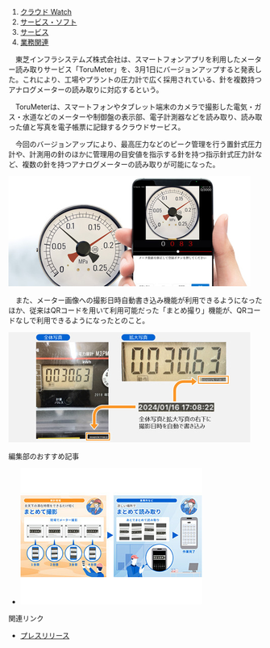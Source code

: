1.  [クラウド Watch](https://cloud.watch.impress.co.jp/)
2.  [サービス・ソフト](https://cloud.watch.impress.co.jp/category/service_soft/)
3.  [サービス](https://cloud.watch.impress.co.jp/category/service_soft/service/)
4.  [業務関連](https://cloud.watch.impress.co.jp/category/service_soft/service/business_service/)

　東芝インフラシステムズ株式会社は、スマートフォンアプリを利用したメーター読み取りサービス「ToruMeter」を、3月1日にバージョンアップすると発表した。これにより、工場やプラントの圧力計で広く採用されている、針を複数持つアナログメーターの読み取りに対応するという。

　ToruMeterは、スマートフォンやタブレット端末のカメラで撮影した電気・ガス・水道などのメーターや制御盤の表示部、電子計測器などを読み取り、読み取った値と写真を電子帳票に記録するクラウドサービス。

　今回のバージョンアップにより、最高圧力などのピーク管理を行う置針式圧力計や、計測用の針のほかに管理用の目安値を指示する針を持つ指示針式圧力計など、複数の針を持つアナログメーターの読み取りが可能になった。

[![](%E6%9D%B1%E8%8A%9D%E3%82%A4%E3%83%B3%E3%83%95%E3%83%A9%E3%82%B7%E3%82%B9%E3%83%86%E3%83%A0%E3%82%BA%E3%81%AE%E3%83%A1%E3%83%BC%E3%82%BF%E3%83%BC%E8%AA%AD%E3%81%BF%E5%8F%96%E3%82%8A%E3%82%B5%E3%83%BC%E3%83%93%E3%82%B9%E3%80%8CToruMeter%E3%80%8D%E3%80%81%E9%87%9D%E3%82%92%E8%A4%87%E6%95%B0%E6%8C%81%E3%81%A4%E3%82%A2%E3%83%8A%E3%83%AD%E3%82%B0%E3%83%A1%E3%83%BC%E3%82%BF%E3%83%BC%E3%81%AE%E8%AA%AD%E3%81%BF%E5%8F%96%E3%82%8A%E3%81%AB%E5%AF%BE%E5%BF%9C%20-%20%E3%82%AF%E3%83%A9%E3%82%A6%E3%83%89%20Watch/07_l.jpg)](https://cloud.watch.impress.co.jp/img/clw/docs/1566/073/html/07_o.jpg.html)

　また、メーター画像への撮影日時自動書き込み機能が利用できるようになったほか、従来はQRコードを用いて利用可能だった「まとめ撮り」機能が、QRコードなしで利用できるようになったとのこと。

[![](%E6%9D%B1%E8%8A%9D%E3%82%A4%E3%83%B3%E3%83%95%E3%83%A9%E3%82%B7%E3%82%B9%E3%83%86%E3%83%A0%E3%82%BA%E3%81%AE%E3%83%A1%E3%83%BC%E3%82%BF%E3%83%BC%E8%AA%AD%E3%81%BF%E5%8F%96%E3%82%8A%E3%82%B5%E3%83%BC%E3%83%93%E3%82%B9%E3%80%8CToruMeter%E3%80%8D%E3%80%81%E9%87%9D%E3%82%92%E8%A4%87%E6%95%B0%E6%8C%81%E3%81%A4%E3%82%A2%E3%83%8A%E3%83%AD%E3%82%B0%E3%83%A1%E3%83%BC%E3%82%BF%E3%83%BC%E3%81%AE%E8%AA%AD%E3%81%BF%E5%8F%96%E3%82%8A%E3%81%AB%E5%AF%BE%E5%BF%9C%20-%20%E3%82%AF%E3%83%A9%E3%82%A6%E3%83%89%20Watch/08_l.jpg)](https://cloud.watch.impress.co.jp/img/clw/docs/1566/073/html/08_o.jpg.html)

編集部のおすすめ記事

-   [![](%E6%9D%B1%E8%8A%9D%E3%82%A4%E3%83%B3%E3%83%95%E3%83%A9%E3%82%B7%E3%82%B9%E3%83%86%E3%83%A0%E3%82%BA%E3%81%AE%E3%83%A1%E3%83%BC%E3%82%BF%E3%83%BC%E8%AA%AD%E3%81%BF%E5%8F%96%E3%82%8A%E3%82%B5%E3%83%BC%E3%83%93%E3%82%B9%E3%80%8CToruMeter%E3%80%8D%E3%80%81%E9%87%9D%E3%82%92%E8%A4%87%E6%95%B0%E6%8C%81%E3%81%A4%E3%82%A2%E3%83%8A%E3%83%AD%E3%82%B0%E3%83%A1%E3%83%BC%E3%82%BF%E3%83%BC%E3%81%AE%E8%AA%AD%E3%81%BF%E5%8F%96%E3%82%8A%E3%81%AB%E5%AF%BE%E5%BF%9C%20-%20%E3%82%AF%E3%83%A9%E3%82%A6%E3%83%89%20Watch/top.jpg)](https://cloud.watch.impress.co.jp/docs/news/1514006.html)
    

関連リンク

-   [プレスリリース](https://www.global.toshiba/jp/news/infrastructure/2024/02/news-20240202-01.html)